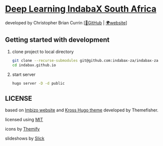 # [Deep Learning IndabaX South Africa](https://indabax.co.za)

developed by Christopher Brian Currin [[🔗GitHub](https://github.com/ChrisCurrin) | [🌍website](https://chriscurrin.com)]

## Getting started with development

1. clone project to local directory
    ```bash
    git clone --recurse-submodules git@github.com:indabax-za/indabax-za.github.io.git
    cd indabax.github.io
    ```

1. start server
    ```bash
    hugo server -D -d public  
    ```

## LICENSE
based on [Imbizo website](https://imbizo.africa) and [Kross Hugo theme](https://github.com/themefisher/kross-hugo/) developed by Themefisher.

licensed using [MIT](https://github.com/themefisher/kross-hugo/blob/master/LICENSE)

icons by [Themify](https://themify.me/themify-icons)

slideshows by [Slick](https://kenwheeler.github.io/slick/)
